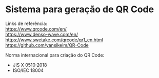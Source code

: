 # Sistema para geração de QR Code

Links de referência:
<br>https://www.qrcode.com/en/
<br>https://www.denso-wave.com/en/
<br>https://www.swetake.com/qrcode/qr1_en.html
<br>https://github.com/yansikeim/QR-Code

Norma internacional para criação do QR Code:
* JIS X 0510:2018
* ISO/IEC 18004

